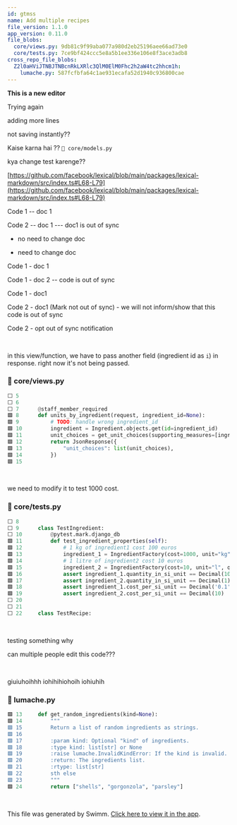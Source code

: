 ```yaml
---
id: gtmss
name: Add multiple recipes
file_version: 1.1.0
app_version: 0.11.0
file_blobs:
  core/views.py: 9db81c9f99aba077a980d2eb25196aee66ad73e0
  core/tests.py: 7ce9bf424ccc5e8a5b1ee336e106e8f3ace3adb8
cross_repo_file_blobs:
  Z2l0aHViJTNBJTNBcnRkLXRlc3QlM0ElM0Fhc2h2aW4tc2hhcm1h:
    lumache.py: 587fcfbfa64c1ae931ecafa52d1940c936800cae
---
```


**This is a new editor**

Trying again

adding more lines

not saving instantly??

Kaise karna hai ?? `📄 core/models.py`

kya change test karenge??

[https://github.com/facebook/lexical/blob/main/packages/lexical-markdown/src/index.ts#L68-L79](https://github.com/facebook/lexical/blob/main/packages/lexical-markdown/src/index.ts#L68-L79)

Code 1 -- doc 1

Code 2 -- doc 1 --- doc1 is out of sync

*   no need to change doc
    
*   need to change doc
    

Code 1 - doc 1

Code 1 - doc 2 -- code is out of sync

Code 1 - doc1

Code 2 - doc1 (Mark not out of sync) - we will not inform/show that this code is out of sync

Code 2 - opt out of sync notification

<br/>

in this view/function, we have to pass another field (ingredient id as `i`) in response. right now it's not being passed.
<!-- NOTE-swimm-snippet: the lines below link your snippet to Swimm -->
### 📄 core/views.py
```python
⬜ 5      
⬜ 6      
⬜ 7      @staff_member_required
🟩 8      def units_by_ingredient(request, ingredient_id=None):
🟩 9          # TODO: handle wrong ingredient_id
🟩 10         ingredient = Ingredient.objects.get(id=ingredient_id)
🟩 11         unit_choices = get_unit_choices(supporting_measures=[ingredient.measure_obj])
🟩 12         return JsonResponse({
🟩 13             "unit_choices": list(unit_choices),
🟩 14         })
🟩 15     
```

<br/>

we need to modify it to test 1000 cost.
<!-- NOTE-swimm-snippet: the lines below link your snippet to Swimm -->
### 📄 core/tests.py
```python
⬜ 8      
⬜ 9      class TestIngredient:
⬜ 10         @pytest.mark.django_db
🟩 11         def test_ingredient_properties(self):
🟩 12             # 1 kg of ingredient1 cost 100 euros
🟩 13             ingredient_1 = IngredientFactory(cost=1000, unit="kg", quantity=1)
🟩 14             # 1 litre of ingredient2 cost 10 euros
🟩 15             ingredient_2 = IngredientFactory(cost=10, unit="l", quantity=1)
🟩 16             assert ingredient_1.quantity_in_si_unit == Decimal(10000)
🟩 17             assert ingredient_2.quantity_in_si_unit == Decimal(1)
🟩 18             assert ingredient_1.cost_per_si_unit == Decimal('0.1')
🟩 19             assert ingredient_2.cost_per_si_unit == Decimal(10)
⬜ 20     
⬜ 21     
⬜ 22     class TestRecipe:
```

<br/>

testing something why

can multiple people edit this code???

<br/>

giuiuhoihhh iohihihiohoih iohiuhih
<!-- NOTE-swimm-snippet: the lines below link your snippet to Swimm -->
<!-- NOTE-swimm-repo ::Z2l0aHViJTNBJTNBcnRkLXRlc3QlM0ElM0Fhc2h2aW4tc2hhcm1h:: -->
### 📄 lumache.py
```python
🟩 13     def get_random_ingredients(kind=None):
🟩 14         """
🟩 15         Return a list of random ingredients as strings.
🟩 16     
🟩 17         :param kind: Optional "kind" of ingredients.
🟩 18         :type kind: list[str] or None
🟩 19         :raise lumache.InvalidKindError: If the kind is invalid.
🟩 20         :return: The ingredients list.
🟩 21         :rtype: list[str]
🟩 22         sth else
🟩 23         """
🟩 24         return ["shells", "gorgonzola", "parsley"]
```

<br/>

This file was generated by Swimm. [Click here to view it in the app](https://app.swimm.io/repos/Z2l0aHViJTNBJTNBcmVjaXBlcyUzQSUzQWFudWppc20=/docs/gtmss).
